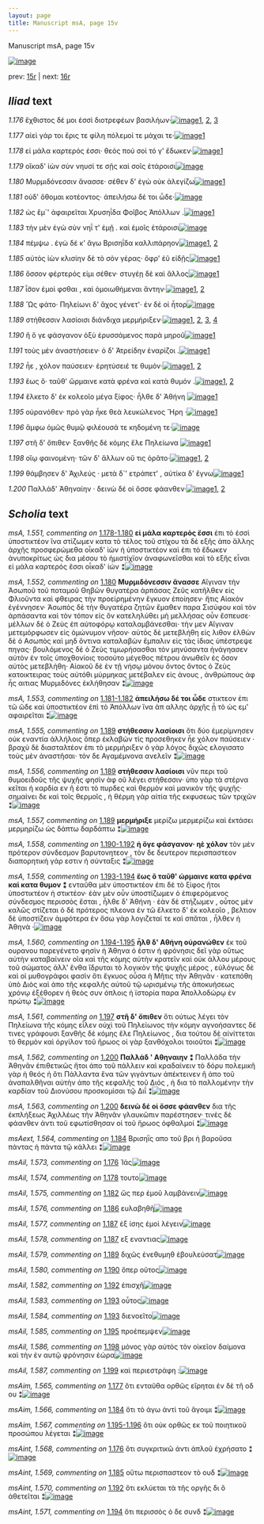 ```yaml
---
layout: page
title: Manuscript msA, page 15v
---
```


Manuscript msA, page 15v

[![image](http://www.homermultitext.org/iipsrv?OBJ=IIP,1.0&FIF=/project/homer/pyramidal/deepzoom/hmt/vaimg/2017a/VA015VN_0517.tif&WID=100&CVT=JPEG)](http://www.homermultitext.org/ict2/?urn=urn:cite2:hmt:vaimg.2017a:VA015VN_0517)

prev:  [15r](../15r) | next:  [16r](../16r)

## *Iliad* text

*1.176* <a id="1.176"/> ἔχθιστος δέ μοι ἐσσὶ διοτρεφέων βασιλήων·[![image](http://www.homermultitext.org/iipsrv?OBJ=IIP,1.0&FIF=/project/homer/pyramidal/deepzoom/hmt/vaimg/2017a/VA015VN_0517.tif&RGN=0.483,0.2089,0.304,0.0255&WID=1000&CVT=JPEG)](http://www.homermultitext.org/ict2/?urn=urn:cite2:hmt:vaimg.2017a:VA015VN_0517@0.483,0.2089,0.304,0.0255)[1](#msA_1.550), [2](#msAint_1.568), [3](#msAil_1.573)

*1.177* <a id="1.177"/> αἰεὶ γάρ τοι ἔρις τε φίλη πόλεμοί τε μάχαι τε·[![image](http://www.homermultitext.org/iipsrv?OBJ=IIP,1.0&FIF=/project/homer/pyramidal/deepzoom/hmt/vaimg/2017a/VA015VN_0517.tif&RGN=0.484,0.2269,0.304,0.0255&WID=1000&CVT=JPEG)](http://www.homermultitext.org/ict2/?urn=urn:cite2:hmt:vaimg.2017a:VA015VN_0517@0.484,0.2269,0.304,0.0255)[1](#msAim_1.565)

*1.178* <a id="1.178"/> εἰ μάλα καρτερός ἐσσι· θεός πού σοὶ τό γ' ἔδωκεν·[![image](http://www.homermultitext.org/iipsrv?OBJ=IIP,1.0&FIF=/project/homer/pyramidal/deepzoom/hmt/vaimg/2017a/VA015VN_0517.tif&RGN=0.49,0.2472,0.326,0.0255&WID=1000&CVT=JPEG)](http://www.homermultitext.org/ict2/?urn=urn:cite2:hmt:vaimg.2017a:VA015VN_0517@0.49,0.2472,0.326,0.0255)[1](#msAil_1.574)

*1.179* <a id="1.179"/> οἴκαδ' ἰὼν σὺν νηυσί τε σῇς καὶ σοῖς ἑτάροισι[![image](http://www.homermultitext.org/iipsrv?OBJ=IIP,1.0&FIF=/project/homer/pyramidal/deepzoom/hmt/vaimg/2017a/VA015VN_0517.tif&RGN=0.488,0.2645,0.318,0.0255&WID=1000&CVT=JPEG)](http://www.homermultitext.org/ict2/?urn=urn:cite2:hmt:vaimg.2017a:VA015VN_0517@0.488,0.2645,0.318,0.0255)

*1.180* <a id="1.180"/> Μυρμιδόνεσσιν ἄνασσε· σέθεν δ' ἐγὼ οὐκ ἀλεγίζω[![image](http://www.homermultitext.org/iipsrv?OBJ=IIP,1.0&FIF=/project/homer/pyramidal/deepzoom/hmt/vaimg/2017a/VA015VN_0517.tif&RGN=0.49,0.2847,0.328,0.0255&WID=1000&CVT=JPEG)](http://www.homermultitext.org/ict2/?urn=urn:cite2:hmt:vaimg.2017a:VA015VN_0517@0.49,0.2847,0.328,0.0255)[1](#msA_1.552)

*1.181* <a id="1.181"/> οὐδ' ὄθομαι κοτέοντος· ἀπειλήσω δέ τοι ὧδε·[![image](http://www.homermultitext.org/iipsrv?OBJ=IIP,1.0&FIF=/project/homer/pyramidal/deepzoom/hmt/vaimg/2017a/VA015VN_0517.tif&RGN=0.487,0.3028,0.32,0.0255&WID=1000&CVT=JPEG)](http://www.homermultitext.org/ict2/?urn=urn:cite2:hmt:vaimg.2017a:VA015VN_0517@0.487,0.3028,0.32,0.0255)

*1.182* <a id="1.182"/> ὡς ἒμ`' ἀφαιρεῖται Χρυσηΐδα 					 Φοῖβος Ἀπόλλων .[![image](http://www.homermultitext.org/iipsrv?OBJ=IIP,1.0&FIF=/project/homer/pyramidal/deepzoom/hmt/vaimg/2017a/VA015VN_0517.tif&RGN=0.49,0.3223,0.341,0.0255&WID=1000&CVT=JPEG)](http://www.homermultitext.org/ict2/?urn=urn:cite2:hmt:vaimg.2017a:VA015VN_0517@0.49,0.3223,0.341,0.0255)[1](#msAil_1.575)

*1.183* <a id="1.183"/> τὴν μὲν ἐγὼ σὺν νηΐ τ' ἐμῇ . καὶ ἐμοῖς ἑτάροισι[![image](http://www.homermultitext.org/iipsrv?OBJ=IIP,1.0&FIF=/project/homer/pyramidal/deepzoom/hmt/vaimg/2017a/VA015VN_0517.tif&RGN=0.479,0.3403,0.333,0.0248&WID=1000&CVT=JPEG)](http://www.homermultitext.org/ict2/?urn=urn:cite2:hmt:vaimg.2017a:VA015VN_0517@0.479,0.3403,0.333,0.0248)

*1.184* <a id="1.184"/> πέμψω . ἐγὼ δέ κ' ἄγω Βρισηΐδα καλλιπάρηον[![image](http://www.homermultitext.org/iipsrv?OBJ=IIP,1.0&FIF=/project/homer/pyramidal/deepzoom/hmt/vaimg/2017a/VA015VN_0517.tif&RGN=0.478,0.3606,0.333,0.0248&WID=1000&CVT=JPEG)](http://www.homermultitext.org/ict2/?urn=urn:cite2:hmt:vaimg.2017a:VA015VN_0517@0.478,0.3606,0.333,0.0248)[1](#msAext_1.564), [2](#msAim_1.566)

*1.185* <a id="1.185"/> αὐτὸς ἰὼν κλισίην δὲ τὸ σὸν γέρας· ὄφρ' ἐῦ εἰδῇς[![image](http://www.homermultitext.org/iipsrv?OBJ=IIP,1.0&FIF=/project/homer/pyramidal/deepzoom/hmt/vaimg/2017a/VA015VN_0517.tif&RGN=0.481,0.3809,0.34,0.0248&WID=1000&CVT=JPEG)](http://www.homermultitext.org/ict2/?urn=urn:cite2:hmt:vaimg.2017a:VA015VN_0517@0.481,0.3809,0.34,0.0248)[1](#msAint_1.569)

*1.186* <a id="1.186"/> ὅσσον φέρτερός εἰμι σέθεν· στυγέῃ δὲ καὶ ἄλλος[![image](http://www.homermultitext.org/iipsrv?OBJ=IIP,1.0&FIF=/project/homer/pyramidal/deepzoom/hmt/vaimg/2017a/VA015VN_0517.tif&RGN=0.474,0.3997,0.35,0.0255&WID=1000&CVT=JPEG)](http://www.homermultitext.org/ict2/?urn=urn:cite2:hmt:vaimg.2017a:VA015VN_0517@0.474,0.3997,0.35,0.0255)[1](#msAil_1.576)

*1.187* <a id="1.187"/> ἶ̈σον ἐμοὶ φσθαι , καὶ ὁμοιωθήμεναι ἄντην·[![image](http://www.homermultitext.org/iipsrv?OBJ=IIP,1.0&FIF=/project/homer/pyramidal/deepzoom/hmt/vaimg/2017a/VA015VN_0517.tif&RGN=0.474,0.4192,0.333,0.0255&WID=1000&CVT=JPEG)](http://www.homermultitext.org/ict2/?urn=urn:cite2:hmt:vaimg.2017a:VA015VN_0517@0.474,0.4192,0.333,0.0255)[1](#msAil_1.578), [2](#msAil_1.577)

*1.188* <a id="1.188"/> Ὣς φάτο· Πηλείωνι δ' 					ἄχος γένετ'· ἐν δέ οἱ ἦτορ[![image](http://www.homermultitext.org/iipsrv?OBJ=IIP,1.0&FIF=/project/homer/pyramidal/deepzoom/hmt/vaimg/2017a/VA015VN_0517.tif&RGN=0.474,0.435,0.333,0.0255&WID=1000&CVT=JPEG)](http://www.homermultitext.org/ict2/?urn=urn:cite2:hmt:vaimg.2017a:VA015VN_0517@0.474,0.435,0.333,0.0255)

*1.189* <a id="1.189"/> στήθεσσιν λασίοισι διάνδιχα μερμήριξεν·[![image](http://www.homermultitext.org/iipsrv?OBJ=IIP,1.0&FIF=/project/homer/pyramidal/deepzoom/hmt/vaimg/2017a/VA015VN_0517.tif&RGN=0.481,0.456,0.322,0.0255&WID=1000&CVT=JPEG)](http://www.homermultitext.org/ict2/?urn=urn:cite2:hmt:vaimg.2017a:VA015VN_0517@0.481,0.456,0.322,0.0255)[1](#msA_1.557), [2](#msA_1.556), [3](#msA_1.555), [4](#msAil_1.579)

*1.190* <a id="1.190"/> ἢ ὅ γε φάσγανον ὀξὺ ἐρυσσάμενος παρὰ μηροῦ[![image](http://www.homermultitext.org/iipsrv?OBJ=IIP,1.0&FIF=/project/homer/pyramidal/deepzoom/hmt/vaimg/2017a/VA015VN_0517.tif&RGN=0.481,0.4741,0.333,0.0255&WID=1000&CVT=JPEG)](http://www.homermultitext.org/ict2/?urn=urn:cite2:hmt:vaimg.2017a:VA015VN_0517@0.481,0.4741,0.333,0.0255)[1](#msAil_1.580)

*1.191* <a id="1.191"/> τοὺς μὲν ἀναστήσειεν· ὁ δ' Ἀτρείδην ἐναρίζοι .[![image](http://www.homermultitext.org/iipsrv?OBJ=IIP,1.0&FIF=/project/homer/pyramidal/deepzoom/hmt/vaimg/2017a/VA015VN_0517.tif&RGN=0.479,0.4929,0.322,0.0255&WID=1000&CVT=JPEG)](http://www.homermultitext.org/ict2/?urn=urn:cite2:hmt:vaimg.2017a:VA015VN_0517@0.479,0.4929,0.322,0.0255)[1](#msAil_1.581)

*1.192* <a id="1.192"/> ἦε , χόλον παύσειεν· ἐρητύσειέ τε θυμόν·[![image](http://www.homermultitext.org/iipsrv?OBJ=IIP,1.0&FIF=/project/homer/pyramidal/deepzoom/hmt/vaimg/2017a/VA015VN_0517.tif&RGN=0.483,0.5124,0.314,0.0255&WID=1000&CVT=JPEG)](http://www.homermultitext.org/ict2/?urn=urn:cite2:hmt:vaimg.2017a:VA015VN_0517@0.483,0.5124,0.314,0.0255)[1](#msAint_1.570), [2](#msAil_1.582)

*1.193* <a id="1.193"/> ἕως ὃ· ταῦθ' ὥρμαινε κατὰ φρένα καὶ κατὰ θυμόν .[![image](http://www.homermultitext.org/iipsrv?OBJ=IIP,1.0&FIF=/project/homer/pyramidal/deepzoom/hmt/vaimg/2017a/VA015VN_0517.tif&RGN=0.482,0.5304,0.364,0.0255&WID=1000&CVT=JPEG)](http://www.homermultitext.org/ict2/?urn=urn:cite2:hmt:vaimg.2017a:VA015VN_0517@0.482,0.5304,0.364,0.0255)[1](#msAil_1.584), [2](#msAil_1.583)

*1.194* <a id="1.194"/> ἕλκετο δ' ἐκ κολεοῖο μέγα ξίφος· ἦλθε δ' Ἀθήνη 				[![image](http://www.homermultitext.org/iipsrv?OBJ=IIP,1.0&FIF=/project/homer/pyramidal/deepzoom/hmt/vaimg/2017a/VA015VN_0517.tif&RGN=0.477,0.547,0.337,0.0278&WID=1000&CVT=JPEG)](http://www.homermultitext.org/ict2/?urn=urn:cite2:hmt:vaimg.2017a:VA015VN_0517@0.477,0.547,0.337,0.0278)[1](#msAint_1.571)

*1.195* <a id="1.195"/> οὐρανόθεν· πρὸ γὰρ ἧκε θεὰ λευκώλενος Ἥρη ·[![image](http://www.homermultitext.org/iipsrv?OBJ=IIP,1.0&FIF=/project/homer/pyramidal/deepzoom/hmt/vaimg/2017a/VA015VN_0517.tif&RGN=0.48,0.5657,0.351,0.0278&WID=1000&CVT=JPEG)](http://www.homermultitext.org/ict2/?urn=urn:cite2:hmt:vaimg.2017a:VA015VN_0517@0.48,0.5657,0.351,0.0278)[1](#msAil_1.585)

*1.196* <a id="1.196"/> ἄμφω ὁμῶς θυμῷ φιλέουσά τε κηδομένη τε·[![image](http://www.homermultitext.org/iipsrv?OBJ=IIP,1.0&FIF=/project/homer/pyramidal/deepzoom/hmt/vaimg/2017a/VA015VN_0517.tif&RGN=0.481,0.5838,0.347,0.0308&WID=1000&CVT=JPEG)](http://www.homermultitext.org/ict2/?urn=urn:cite2:hmt:vaimg.2017a:VA015VN_0517@0.481,0.5838,0.347,0.0308)

*1.197* <a id="1.197"/> στῆ δ' ὄπιθεν· ξανθῆς δὲ κόμης ἕλε Πηλείωνα 				[![image](http://www.homermultitext.org/iipsrv?OBJ=IIP,1.0&FIF=/project/homer/pyramidal/deepzoom/hmt/vaimg/2017a/VA015VN_0517.tif&RGN=0.48,0.6018,0.347,0.0308&WID=1000&CVT=JPEG)](http://www.homermultitext.org/ict2/?urn=urn:cite2:hmt:vaimg.2017a:VA015VN_0517@0.48,0.6018,0.347,0.0308)[1](#msA_1.561)

*1.198* <a id="1.198"/> οἴῳ φαινομένη· τῶν δ' ἄλλων οὔ τις ὁρᾶτο·[![image](http://www.homermultitext.org/iipsrv?OBJ=IIP,1.0&FIF=/project/homer/pyramidal/deepzoom/hmt/vaimg/2017a/VA015VN_0517.tif&RGN=0.481,0.6243,0.309,0.0308&WID=1000&CVT=JPEG)](http://www.homermultitext.org/ict2/?urn=urn:cite2:hmt:vaimg.2017a:VA015VN_0517@0.481,0.6243,0.309,0.0308)[1](#msAil_1.586), [2](#msAint_1.572)

*1.199* <a id="1.199"/> θάμβησεν δ' Ἀχιλεύς · 					μετὰ δ`' ετράπετ' , αὐτίκα δ' ἔγνω[![image](http://www.homermultitext.org/iipsrv?OBJ=IIP,1.0&FIF=/project/homer/pyramidal/deepzoom/hmt/vaimg/2017a/VA015VN_0517.tif&RGN=0.475,0.6416,0.363,0.0308&WID=1000&CVT=JPEG)](http://www.homermultitext.org/ict2/?urn=urn:cite2:hmt:vaimg.2017a:VA015VN_0517@0.475,0.6416,0.363,0.0308)[1](#msAil_1.587)

*1.200* <a id="1.200"/> Παλλάδ' Ἀθηναίην · δεινὼ 					δέ οἱ ὄσσε φάανθεν·[![image](http://www.homermultitext.org/iipsrv?OBJ=IIP,1.0&FIF=/project/homer/pyramidal/deepzoom/hmt/vaimg/2017a/VA015VN_0517.tif&RGN=0.477,0.6619,0.343,0.0308&WID=1000&CVT=JPEG)](http://www.homermultitext.org/ict2/?urn=urn:cite2:hmt:vaimg.2017a:VA015VN_0517@0.477,0.6619,0.343,0.0308)[1](#msA_1.563), [2](#msA_1.562)

## *Scholia* text

*msA, 1.551, commenting on* [1.178-1.180](#1.178-1.180)  <a id="msA_1.551"/> **εἰ μάλα καρτερὸς ἔσσι** ἐπι τὸ ἐσσὶ ὑποστικτέον ἵνα στίζωμεν κατα τὸ τέλος τοῦ στίχου τὰ δὲ εξῆς ἀπο ἄλλης ἀρχῆς προσφερώμεθα οἶκαδ' ἰὼν ἠ ὑποστικτέον καὶ ἐπι τὸ ἔδωκεν ἀνυποκρίτως ὡς δια μέσου τὸ ἡμιστίχϊον ἀναφωνεῖσθαι καὶ τὸ εξῆς εἶναι εἰ μάλα καρτερός ἔσσι οἶκαδ' ἰών ⁑[![image](http://www.homermultitext.org/iipsrv?OBJ=IIP,1.0&FIF=/project/homer/pyramidal/deepzoom/hmt/vaimg/2017a/VA015VN_0517.tif&RGN=0.22181282,0.11507607,0.59653648,0.03070539&WID=1000&CVT=JPEG)](http://www.homermultitext.org/ict2/?urn=urn:cite2:hmt:vaimg.2017a:VA015VN_0517@0.22181282,0.11507607,0.59653648,0.03070539)

*msA, 1.552, commenting on* [1.180](#1.180)  <a id="msA_1.552"/> **Μυρμιδόνεσσιν ἄνασσε** Αἴγιναν τὴν Ἀσωποῦ τοῦ ποταμοῦ Θηβῶν θυγατέρα ἁρπάσας Ζεῦς κατῆλθεν εἰς Φλιοῦντα καὶ φθειρας τὴν προεἰρημένην ἔγκυον ἐποίησεν· ἥτις Αἰακὸν ἐγέννησεν· Ἀσωπὸς δὲ τὴν θυγατέρα ζητῶν ἔμαθεν παρα Σισύφου καὶ τὸν ἀρπάσαντα καὶ τὸν τόπον εἰς ὃν κατεληλύθει μὴ μελλήσας οὖν ἔσπευσε· μέλλων δὲ ὁ Ζεὺς ἐπ αὐτοφόρῳ καταλαμβάνεσθαι· τὴν μεν Αἴγιναν μετεμόρφωσεν εἰς ὁμώνυμον νῆσον· αὐτὸς δὲ μετεβλήθη εἰς λιθον ἐλθὼν δὲ ὁ Ασωπὸς καὶ μηδ ὅντινα καταλαβὼν ἔμπαλιν εἰς τὰς ἰδιας ὑπέστρεψε πηγας· βουλόμενος δὲ ὁ Ζεὺς τιμωρήσασθαι τὸν μηνύσαντα ἠνάγηασεν αὐτὸν ἐν τοῖς ὑποχθονίοις τοσούτο μέγεθος πέτρου ἀνωθεῖν ἐς ὅσον αὐτὸς μετεβλήθη· Αἰακοῦ δὲ ἐν τῇ νήσῳ μόνου ὄντος ὄντος ὁ Ζεὺς κατοικτειρας τοὺς αὐτόθι μύρμηκας μετέβαλεν εἰς ἀνους , ἀνθρώπους ἀφ ἧς αιτιας Μυρμιδόνες ἐκλήθησαν ⁑[![image](http://www.homermultitext.org/iipsrv?OBJ=IIP,1.0&FIF=/project/homer/pyramidal/deepzoom/hmt/vaimg/2017a/VA015VN_0517.tif&RGN=0.21444363,0.13416321,0.60537951,0.09294606&WID=1000&CVT=JPEG)](http://www.homermultitext.org/ict2/?urn=urn:cite2:hmt:vaimg.2017a:VA015VN_0517@0.21444363,0.13416321,0.60537951,0.09294606)

*msA, 1.553, commenting on* [1.181-1.182](#1.181-1.182)  <a id="msA_1.553"/> **ἀπειλήσω δέ τοι ὧδε** στικτεον ἐπι τῶ ῶδε καὶ ὑποστικτέον ἐπὶ τὸ Ἀπόλλων ἵνα ἀπ αλλης ἀρχῆς ᾖ τὸ ὡς εμ' αφαιρεῖται ⁑[![image](http://www.homermultitext.org/iipsrv?OBJ=IIP,1.0&FIF=/project/homer/pyramidal/deepzoom/hmt/vaimg/2017a/VA015VN_0517.tif&RGN=0.20117907,0.22102351,0.21554901,0.04011065&WID=1000&CVT=JPEG)](http://www.homermultitext.org/ict2/?urn=urn:cite2:hmt:vaimg.2017a:VA015VN_0517@0.20117907,0.22102351,0.21554901,0.04011065)

*msA, 1.555, commenting on* [1.189](#1.189)  <a id="msA_1.555"/> **στήθεσσιν λασίοισι** ὅτι δύο ἐμερίμνησεν οὐκ εναντία ἀλλήλοις ὅπερ ἐκλαβών τίς προσεθηκεν ἦε χόλον παύσειεν · βραχὺ δὲ διασταλτέον ἐπι τὸ μερμήριξεν ὁ γὰρ λόγος διχῶς ελογισατο τοὺς μὲν ἀναστῆσαι· τὸν δε Αγαμέμνονα ανελεῖν ⁑[![image](http://www.homermultitext.org/iipsrv?OBJ=IIP,1.0&FIF=/project/homer/pyramidal/deepzoom/hmt/vaimg/2017a/VA015VN_0517.tif&RGN=0.20854827,0.29156293,0.21628592,0.06168741&WID=1000&CVT=JPEG)](http://www.homermultitext.org/ict2/?urn=urn:cite2:hmt:vaimg.2017a:VA015VN_0517@0.20854827,0.29156293,0.21628592,0.06168741)

*msA, 1.556, commenting on* [1.189](#1.189)  <a id="msA_1.556"/> **στήθεσσιν λασίοισι** νῦν περι τοῦ θυμοειδοῦς τῆς ψυχῆς φησὶν ἀφ οῦ λέγει στήθεσσιν· ὑπο γὰρ τὰ στέρνα κεῖται ἡ καρδία εν ῆ ἐστι τὸ πυρδες καὶ θερμὸν καὶ μανικὸν τῆς ψυχῆς· σημαίνει δε καὶ τοῖς θερμοῖς , ἡ θέρμη γὰρ αἰτία τῆς εκφυσεως τῶν τριχῶν ⁑[![image](http://www.homermultitext.org/iipsrv?OBJ=IIP,1.0&FIF=/project/homer/pyramidal/deepzoom/hmt/vaimg/2017a/VA015VN_0517.tif&RGN=0.20744289,0.35269710,0.20817981,0.06832642&WID=1000&CVT=JPEG)](http://www.homermultitext.org/ict2/?urn=urn:cite2:hmt:vaimg.2017a:VA015VN_0517@0.20744289,0.35269710,0.20817981,0.06832642)

*msA, 1.557, commenting on* [1.189](#1.189)  <a id="msA_1.557"/> **μερμήριξε** μερίζω μερμερίζω καὶ ἐκτάσει μερμηρίζω ὡς δάπτω δαρδάπτω ⁑[![image](http://www.homermultitext.org/iipsrv?OBJ=IIP,1.0&FIF=/project/homer/pyramidal/deepzoom/hmt/vaimg/2017a/VA015VN_0517.tif&RGN=0.21775976,0.40746888,0.19675755,0.03734440&WID=1000&CVT=JPEG)](http://www.homermultitext.org/ict2/?urn=urn:cite2:hmt:vaimg.2017a:VA015VN_0517@0.21775976,0.40746888,0.19675755,0.03734440)

*msA, 1.558, commenting on* [1.190-1.192](#1.190-1.192)  <a id="msA_1.558"/> **ἡ ὅγε φάσγανον· ηὲ χόλον** τὸν μὲν πρότερον σύνδεσμον βαρυτονητεον , τὸν δε δευτερον περισπαστεον διαπορητικὴ γάρ εστιν ἡ σύνταξις ⁑[![image](http://www.homermultitext.org/iipsrv?OBJ=IIP,1.0&FIF=/project/homer/pyramidal/deepzoom/hmt/vaimg/2017a/VA015VN_0517.tif&RGN=0.19528371,0.43153527,0.21960206,0.05006916&WID=1000&CVT=JPEG)](http://www.homermultitext.org/ict2/?urn=urn:cite2:hmt:vaimg.2017a:VA015VN_0517@0.19528371,0.43153527,0.21960206,0.05006916)

*msA, 1.559, commenting on* [1.193-1.194](#1.193-1.194)  <a id="msA_1.559"/> **ἕως ὃ ταῦθ' ώρμαινε κατα φρένα καὶ κατα θυμον ⁑** ενταῦθα μὲν ὑποστικτέον ἐπι δὲ τὸ ξίφος ἤτοι ὑποστικτέον ἠ στικτέον· ἐὰν μὲν οὖν ὑποστίζωμεν ὁ ἐπιφερόμενος σύνδεσμος περισσὸς ἔσται , ἦλθε δ' Ἀθήνη · ἐὰν δὲ στήζωμεν , οὗτος μὲν καλῶς στίζεται ὁ δὲ πρότερος πλεονα ἐν τῶ ἔλκετο δ' ἐκ κολεοῖο , βελτιον δὲ ὑποστίζειν ἀμφότερα ἐν ὅσω γὰρ λογιζεταί τε καὶ σπᾶται , ἦλθεν ἡ Ἀθηνὰ ·[![image](http://www.homermultitext.org/iipsrv?OBJ=IIP,1.0&FIF=/project/homer/pyramidal/deepzoom/hmt/vaimg/2017a/VA015VN_0517.tif&RGN=0.20117907,0.46445367,0.22070744,0.11977870&WID=1000&CVT=JPEG)](http://www.homermultitext.org/ict2/?urn=urn:cite2:hmt:vaimg.2017a:VA015VN_0517@0.20117907,0.46445367,0.22070744,0.11977870)

*msA, 1.560, commenting on* [1.194-1.195](#1.194-1.195)  <a id="msA_1.560"/> **ἦλθ δ' Αθήνη οὐρανώθεν** ἐκ τοῦ ουρανου παρεγένετο φησὶν ἡ Ἀθηνα ὁ ἐστιν ἡ φρόνησις δεῖ γὰρ οὕτως αὐτὴν καταβαίνειν οῖα καὶ τῆς κόμης αὐτὴν κρατεῖν καὶ οὐκ άλλου μέρους τοῦ σώματος ἀλλ' ἔνθα ἵδρυται τὸ λογικὸν τῆς ψυχῆς μέρος , εὐλόγως δὲ καὶ οἱ μυθογράφοι φασὶν ὅτι ἔγκυος οὖσα ἡ Μῆτις τὴν Ἀθηνᾶν · κατεπόθη ὑπὸ Διὸς καὶ ἀπο τῆς κεφαλῆς αὐτοῦ τῷ ωρισμένῳ τῆς ἀποκυήσεως χρόνῳ ἐξέθορεν ἡ θεὸς συν όπλοις ἡ ϊστορία παρα Ἀπολλοδώρῳ ἐν πρώτῳ ⁑[![image](http://www.homermultitext.org/iipsrv?OBJ=IIP,1.0&FIF=/project/homer/pyramidal/deepzoom/hmt/vaimg/2017a/VA015VN_0517.tif&RGN=0.20007369,0.56846473,0.21849668,0.13112033&WID=1000&CVT=JPEG)](http://www.homermultitext.org/ict2/?urn=urn:cite2:hmt:vaimg.2017a:VA015VN_0517@0.20007369,0.56846473,0.21849668,0.13112033)

*msA, 1.561, commenting on* [1.197](#1.197)  <a id="msA_1.561"/> **στῆ δ' ὄπιθεν** ὅτι ούτως λέγει τὸν Πηλείωνα τῆς κόμης εἷλεν οὐχὶ τοῦ Πηλείωνος τὴν κόμην αγνοήσαντες δέ τινες γράφουσι ξανθῆς δὲ κόμης ἔλε Πηλείωνος , δια τούτου δὲ αἰνίττεται τὸ θερμὸν καὶ ὀργίλον τοῦ ἥρωος οἱ γὰρ ξανθόχολοι τοιοῦτοι ⁑[![image](http://www.homermultitext.org/iipsrv?OBJ=IIP,1.0&FIF=/project/homer/pyramidal/deepzoom/hmt/vaimg/2017a/VA015VN_0517.tif&RGN=0.20081061,0.68962656,0.61385409,0.03485477&WID=1000&CVT=JPEG)](http://www.homermultitext.org/ict2/?urn=urn:cite2:hmt:vaimg.2017a:VA015VN_0517@0.20081061,0.68962656,0.61385409,0.03485477)

*msA, 1.562, commenting on* [1.200](#1.200)  <a id="msA_1.562"/> **Παλλάδ ' Αθηναιην ⁑** Παλλάδα τὴν Ἀθηνᾶν ἐπιθετικῶς ἤτοι ἀπο τοῦ πάλλειν καὶ κραδαίνειν τὸ δόρυ πολεμικῆ γὰρ ἡ θεός ἠ ὅτι Πάλλαντα ἕνα τῶν γιγάντων ἀπέκτεινεν ἢ ἀπο τοῦ ἀναπαλθῆναι αὐτὴν ἀπο τῆς κεφαλῆς τοῦ Διός , ἠ δια τὸ παλλομένην τὴν καρδίαν τοῦ Διονύσου προσκομίσαι τῷ Διΐ ⁑[![image](http://www.homermultitext.org/iipsrv?OBJ=IIP,1.0&FIF=/project/homer/pyramidal/deepzoom/hmt/vaimg/2017a/VA015VN_0517.tif&RGN=0.20191599,0.70290456,0.63522476,0.05864454&WID=1000&CVT=JPEG)](http://www.homermultitext.org/ict2/?urn=urn:cite2:hmt:vaimg.2017a:VA015VN_0517@0.20191599,0.70290456,0.63522476,0.05864454)

*msA, 1.563, commenting on* [1.200](#1.200)  <a id="msA_1.563"/> **δεινὼ δέ οἱ ὄσσε φάανθεν** δια τῆς ἐκπλήξεως Ἀχιλλέως τὴν Ἀθηνᾶν γλαυκῶπιν παρέστησεν· τινὲς δὲ φάανθεν ἀντι τοῦ εφωτίσθησαν οἱ τοῦ ἥρωος ὀφθαλμοί ⁑[![image](http://www.homermultitext.org/iipsrv?OBJ=IIP,1.0&FIF=/project/homer/pyramidal/deepzoom/hmt/vaimg/2017a/VA015VN_0517.tif&RGN=0.22070744,0.74550484,0.60169492,0.03706777&WID=1000&CVT=JPEG)](http://www.homermultitext.org/ict2/?urn=urn:cite2:hmt:vaimg.2017a:VA015VN_0517@0.22070744,0.74550484,0.60169492,0.03706777)

*msAext, 1.564, commenting on* [1.184](#1.184)  <a id="msAext_1.564"/> Βρισηῒς απο τοῦ βρι ἡ βαροῦσα πάντας ἡ πάντα τῷ κάλλει ⁑[![image](http://www.homermultitext.org/iipsrv?OBJ=IIP,1.0&FIF=/project/homer/pyramidal/deepzoom/hmt/vaimg/2017a/VA015VN_0517.tif&RGN=0.16433309,0.34661134,0.05305822,0.04868603&WID=1000&CVT=JPEG)](http://www.homermultitext.org/ict2/?urn=urn:cite2:hmt:vaimg.2017a:VA015VN_0517@0.16433309,0.34661134,0.05305822,0.04868603)

*msAil, 1.573, commenting on* [1.176](#1.176)  <a id="msAil_1.573"/> Ἰάς[![image](http://www.homermultitext.org/iipsrv?OBJ=IIP,1.0&FIF=/project/homer/pyramidal/deepzoom/hmt/vaimg/2017a/VA015VN_0517.tif&RGN=0.72660280,0.20995851,0.01363301,0.00857538&WID=1000&CVT=JPEG)](http://www.homermultitext.org/ict2/?urn=urn:cite2:hmt:vaimg.2017a:VA015VN_0517@0.72660280,0.20995851,0.01363301,0.00857538)

*msAil, 1.574, commenting on* [1.178](#1.178)  <a id="msAil_1.574"/> τουτο[![image](http://www.homermultitext.org/iipsrv?OBJ=IIP,1.0&FIF=/project/homer/pyramidal/deepzoom/hmt/vaimg/2017a/VA015VN_0517.tif&RGN=0.74539425,0.24840941,0.01879145,0.00580913&WID=1000&CVT=JPEG)](http://www.homermultitext.org/ict2/?urn=urn:cite2:hmt:vaimg.2017a:VA015VN_0517@0.74539425,0.24840941,0.01879145,0.00580913)

*msAil, 1.575, commenting on* [1.182](#1.182)  <a id="msAil_1.575"/> ὥς περ ἐμοῦ λαμβάνειν[![image](http://www.homermultitext.org/iipsrv?OBJ=IIP,1.0&FIF=/project/homer/pyramidal/deepzoom/hmt/vaimg/2017a/VA015VN_0517.tif&RGN=0.51142225,0.31950207,0.07037583,0.00995851&WID=1000&CVT=JPEG)](http://www.homermultitext.org/ict2/?urn=urn:cite2:hmt:vaimg.2017a:VA015VN_0517@0.51142225,0.31950207,0.07037583,0.00995851)

*msAil, 1.576, commenting on* [1.186](#1.186)  <a id="msAil_1.576"/> ευλαβηθῆ[![image](http://www.homermultitext.org/iipsrv?OBJ=IIP,1.0&FIF=/project/homer/pyramidal/deepzoom/hmt/vaimg/2017a/VA015VN_0517.tif&RGN=0.71002211,0.39778700,0.03279293,0.00857538&WID=1000&CVT=JPEG)](http://www.homermultitext.org/ict2/?urn=urn:cite2:hmt:vaimg.2017a:VA015VN_0517@0.71002211,0.39778700,0.03279293,0.00857538)

*msAil, 1.577, commenting on* [1.187](#1.187)  <a id="msAil_1.577"/> ἐξ ίσης ἐμοὶ λέγειν[![image](http://www.homermultitext.org/iipsrv?OBJ=IIP,1.0&FIF=/project/homer/pyramidal/deepzoom/hmt/vaimg/2017a/VA015VN_0517.tif&RGN=0.49705232,0.41549101,0.06816507,0.00912863&WID=1000&CVT=JPEG)](http://www.homermultitext.org/ict2/?urn=urn:cite2:hmt:vaimg.2017a:VA015VN_0517@0.49705232,0.41549101,0.06816507,0.00912863)

*msAil, 1.578, commenting on* [1.187](#1.187)  <a id="msAil_1.578"/> εξ εναντιας[![image](http://www.homermultitext.org/iipsrv?OBJ=IIP,1.0&FIF=/project/homer/pyramidal/deepzoom/hmt/vaimg/2017a/VA015VN_0517.tif&RGN=0.76565954,0.41715076,0.03905674,0.01134163&WID=1000&CVT=JPEG)](http://www.homermultitext.org/ict2/?urn=urn:cite2:hmt:vaimg.2017a:VA015VN_0517@0.76565954,0.41715076,0.03905674,0.01134163)

*msAil, 1.579, commenting on* [1.189](#1.189)  <a id="msAil_1.579"/> διχῶς ἐνεθυμηθ ἐβουλεύσατ[![image](http://www.homermultitext.org/iipsrv?OBJ=IIP,1.0&FIF=/project/homer/pyramidal/deepzoom/hmt/vaimg/2017a/VA015VN_0517.tif&RGN=0.67096536,0.45255878,0.13633014,0.01327801&WID=1000&CVT=JPEG)](http://www.homermultitext.org/ict2/?urn=urn:cite2:hmt:vaimg.2017a:VA015VN_0517@0.67096536,0.45255878,0.13633014,0.01327801)

*msAil, 1.580, commenting on* [1.190](#1.190)  <a id="msAil_1.580"/> ὄπερ οῦτος[![image](http://www.homermultitext.org/iipsrv?OBJ=IIP,1.0&FIF=/project/homer/pyramidal/deepzoom/hmt/vaimg/2017a/VA015VN_0517.tif&RGN=0.50000000,0.47247580,0.03758290,0.00968188&WID=1000&CVT=JPEG)](http://www.homermultitext.org/ict2/?urn=urn:cite2:hmt:vaimg.2017a:VA015VN_0517@0.50000000,0.47247580,0.03758290,0.00968188)

*msAil, 1.582, commenting on* [1.192](#1.192)  <a id="msAil_1.582"/> ἐπισχῆ[![image](http://www.homermultitext.org/iipsrv?OBJ=IIP,1.0&FIF=/project/homer/pyramidal/deepzoom/hmt/vaimg/2017a/VA015VN_0517.tif&RGN=0.66507001,0.51203320,0.02947679,0.00829876&WID=1000&CVT=JPEG)](http://www.homermultitext.org/ict2/?urn=urn:cite2:hmt:vaimg.2017a:VA015VN_0517@0.66507001,0.51203320,0.02947679,0.00829876)

*msAil, 1.583, commenting on* [1.193](#1.193)  <a id="msAil_1.583"/> οὗτος[![image](http://www.homermultitext.org/iipsrv?OBJ=IIP,1.0&FIF=/project/homer/pyramidal/deepzoom/hmt/vaimg/2017a/VA015VN_0517.tif&RGN=0.53721444,0.52807746,0.01731761,0.00995851&WID=1000&CVT=JPEG)](http://www.homermultitext.org/ict2/?urn=urn:cite2:hmt:vaimg.2017a:VA015VN_0517@0.53721444,0.52807746,0.01731761,0.00995851)

*msAil, 1.584, commenting on* [1.193](#1.193)  <a id="msAil_1.584"/> διενοεῖτο[![image](http://www.homermultitext.org/iipsrv?OBJ=IIP,1.0&FIF=/project/homer/pyramidal/deepzoom/hmt/vaimg/2017a/VA015VN_0517.tif&RGN=0.61680177,0.53056708,0.03279293,0.00885201&WID=1000&CVT=JPEG)](http://www.homermultitext.org/ict2/?urn=urn:cite2:hmt:vaimg.2017a:VA015VN_0517@0.61680177,0.53056708,0.03279293,0.00885201)

*msAil, 1.585, commenting on* [1.195](#1.195)  <a id="msAil_1.585"/> προέπεμψεν[![image](http://www.homermultitext.org/iipsrv?OBJ=IIP,1.0&FIF=/project/homer/pyramidal/deepzoom/hmt/vaimg/2017a/VA015VN_0517.tif&RGN=0.59137804,0.56680498,0.04900516,0.01023513&WID=1000&CVT=JPEG)](http://www.homermultitext.org/ict2/?urn=urn:cite2:hmt:vaimg.2017a:VA015VN_0517@0.59137804,0.56680498,0.04900516,0.01023513)

*msAil, 1.586, commenting on* [1.198](#1.198)  <a id="msAil_1.586"/> μόνος γὰρ αὐτὸς τὸν οἰκεῖον δαίμονα καὶ τὴν ἐν αυτῷ φρόνησιν ἐώρα[![image](http://www.homermultitext.org/iipsrv?OBJ=IIP,1.0&FIF=/project/homer/pyramidal/deepzoom/hmt/vaimg/2017a/VA015VN_0517.tif&RGN=0.50552690,0.62157676,0.26381724,0.01189488&WID=1000&CVT=JPEG)](http://www.homermultitext.org/ict2/?urn=urn:cite2:hmt:vaimg.2017a:VA015VN_0517@0.50552690,0.62157676,0.26381724,0.01189488)

*msAil, 1.587, commenting on* [1.199](#1.199)  <a id="msAil_1.587"/> καὶ περιεστράφη :[![image](http://www.homermultitext.org/iipsrv?OBJ=IIP,1.0&FIF=/project/homer/pyramidal/deepzoom/hmt/vaimg/2017a/VA015VN_0517.tif&RGN=0.69417833,0.64149378,0.06742815,0.01078838&WID=1000&CVT=JPEG)](http://www.homermultitext.org/ict2/?urn=urn:cite2:hmt:vaimg.2017a:VA015VN_0517@0.69417833,0.64149378,0.06742815,0.01078838)

*msAim, 1.565, commenting on* [1.177](#1.177)  <a id="msAim_1.565"/> ὅτι ενταῦθα ορθῶς εἴρηται ἐν δὲ τῆ οδ ου ⁑[![image](http://www.homermultitext.org/iipsrv?OBJ=IIP,1.0&FIF=/project/homer/pyramidal/deepzoom/hmt/vaimg/2017a/VA015VN_0517.tif&RGN=0.41635962,0.22600277,0.05121592,0.03540802&WID=1000&CVT=JPEG)](http://www.homermultitext.org/ict2/?urn=urn:cite2:hmt:vaimg.2017a:VA015VN_0517@0.41635962,0.22600277,0.05121592,0.03540802)

*msAim, 1.566, commenting on* [1.184](#1.184)  <a id="msAim_1.566"/> ὅτι τὸ άγω ἀντὶ τοῦ ἅγοιμι ⁑[![image](http://www.homermultitext.org/iipsrv?OBJ=IIP,1.0&FIF=/project/homer/pyramidal/deepzoom/hmt/vaimg/2017a/VA015VN_0517.tif&RGN=0.42336035,0.36376210,0.04495210,0.02959889&WID=1000&CVT=JPEG)](http://www.homermultitext.org/ict2/?urn=urn:cite2:hmt:vaimg.2017a:VA015VN_0517@0.42336035,0.36376210,0.04495210,0.02959889)

*msAim, 1.567, commenting on* [1.195-1.196](#1.195-1.196)  <a id="msAim_1.567"/> ὅτι οὐκ ορθῶς εκ τοῦ ποιητικοῦ προσώπου λέγεται ⁑[![image](http://www.homermultitext.org/iipsrv?OBJ=IIP,1.0&FIF=/project/homer/pyramidal/deepzoom/hmt/vaimg/2017a/VA015VN_0517.tif&RGN=0.41709654,0.56708160,0.05232130,0.03955740&WID=1000&CVT=JPEG)](http://www.homermultitext.org/ict2/?urn=urn:cite2:hmt:vaimg.2017a:VA015VN_0517@0.41709654,0.56708160,0.05232130,0.03955740)

*msAint, 1.568, commenting on* [1.176](#1.176)  <a id="msAint_1.568"/> ὅτι συγκριτικῶ ἀντι ἁπλοῦ ἐχρήσατο ⁑[![image](http://www.homermultitext.org/iipsrv?OBJ=IIP,1.0&FIF=/project/homer/pyramidal/deepzoom/hmt/vaimg/2017a/VA015VN_0517.tif&RGN=0.78555637,0.21576763,0.05379514,0.03485477&WID=1000&CVT=JPEG)](http://www.homermultitext.org/ict2/?urn=urn:cite2:hmt:vaimg.2017a:VA015VN_0517@0.78555637,0.21576763,0.05379514,0.03485477)

*msAint, 1.569, commenting on* [1.185](#1.185)  <a id="msAint_1.569"/> οὕτω περισπαστεον τὸ ουδ ⁑[![image](http://www.homermultitext.org/iipsrv?OBJ=IIP,1.0&FIF=/project/homer/pyramidal/deepzoom/hmt/vaimg/2017a/VA015VN_0517.tif&RGN=0.81466470,0.38672199,0.04053058,0.02738589&WID=1000&CVT=JPEG)](http://www.homermultitext.org/ict2/?urn=urn:cite2:hmt:vaimg.2017a:VA015VN_0517@0.81466470,0.38672199,0.04053058,0.02738589)

*msAint, 1.570, commenting on* [1.192](#1.192)  <a id="msAint_1.570"/> ὅτι εκλύεται τὰ τῆς οργῆς δι ὃ ἀθετεῖται ⁑[![image](http://www.homermultitext.org/iipsrv?OBJ=IIP,1.0&FIF=/project/homer/pyramidal/deepzoom/hmt/vaimg/2017a/VA015VN_0517.tif&RGN=0.78960943,0.51396957,0.06595431,0.01964039&WID=1000&CVT=JPEG)](http://www.homermultitext.org/ict2/?urn=urn:cite2:hmt:vaimg.2017a:VA015VN_0517@0.78960943,0.51396957,0.06595431,0.01964039)

*msAint, 1.571, commenting on* [1.194](#1.194)  <a id="msAint_1.571"/> ὅτι περισσὸς ὁ δε συνδ ⁑[![image](http://www.homermultitext.org/iipsrv?OBJ=IIP,1.0&FIF=/project/homer/pyramidal/deepzoom/hmt/vaimg/2017a/VA015VN_0517.tif&RGN=0.81245394,0.55352697,0.05121592,0.01881051&WID=1000&CVT=JPEG)](http://www.homermultitext.org/ict2/?urn=urn:cite2:hmt:vaimg.2017a:VA015VN_0517@0.81245394,0.55352697,0.05121592,0.01881051)